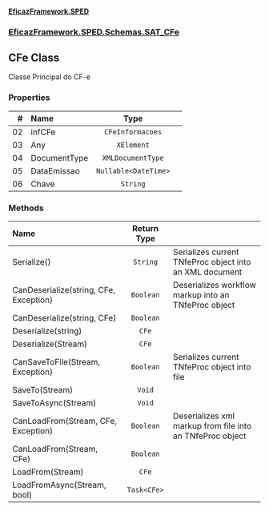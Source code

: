 #### [EficazFramework.SPED](EficazFrameworkSPED.md 'EficazFramework SPED')
### [EficazFramework.SPED.Schemas.SAT_CFe](EficazFramework.SPED.Schemas.SAT_CFe.md 'EficazFramework.SPED.Schemas.SAT_CFe')

## CFe Class

Classe Principal do CF-e
### Properties

| # | Name | Type | |
| ---: | :--- | :---: | :--- |
| 02 | infCFe | `CFeInformacoes` |  |
| 03 | Any | `XElement` |  |
| 04 | DocumentType | `XMLDocumentType` |  |
| 05 | DataEmissao | `Nullable<DateTime>` |  |
| 06 | Chave | `String` |  |
### Methods

| Name | Return Type | |
| :--- | :---: | :--- |
| Serialize() | `String` | Serializes current TNfeProc object into an XML document |
| CanDeserialize(string, CFe, Exception) | `Boolean` | Deserializes workflow markup into an TNfeProc object |
| CanDeserialize(string, CFe) | `Boolean` |  |
| Deserialize(string) | `CFe` |  |
| Deserialize(Stream) | `CFe` |  |
| CanSaveToFile(Stream, Exception) | `Boolean` | Serializes current TNfeProc object into file |
| SaveTo(Stream) | `Void` |  |
| SaveToAsync(Stream) | `Void` |  |
| CanLoadFrom(Stream, CFe, Exception) | `Boolean` | Deserializes xml markup from file into an TNfeProc object |
| CanLoadFrom(Stream, CFe) | `Boolean` |  |
| LoadFrom(Stream) | `CFe` |  |
| LoadFromAsync(Stream, bool) | `Task<CFe>` |  |
